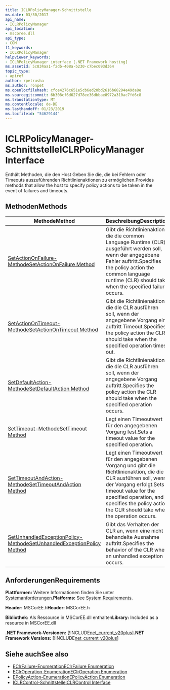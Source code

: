 ```yaml
---
title: ICLRPolicyManager-Schnittstelle
ms.date: 03/30/2017
api_name:
- ICLRPolicyManager
api_location:
- mscoree.dll
api_type:
- COM
f1_keywords:
- ICLRPolicyManager
helpviewer_keywords:
- ICLRPolicyManager interface [.NET Framework hosting]
ms.assetid: 5c834aa1-f2db-408a-b230-c7bec093d364
topic_type:
- apiref
author: rpetrusha
ms.author: ronpet
ms.openlocfilehash: cfce4276c651e5cb6ed20bd2616b68294e49da8e
ms.sourcegitcommit: 6b308cf6d627d78ee36dbbae8972a310ac7fd6c8
ms.translationtype: MT
ms.contentlocale: de-DE
ms.lasthandoff: 01/23/2019
ms.locfileid: "54629144"
---
```

# <a name="iclrpolicymanager-interface"></a><span data-ttu-id="00c76-102">ICLRPolicyManager-Schnittstelle</span><span class="sxs-lookup"><span data-stu-id="00c76-102">ICLRPolicyManager Interface</span></span>
<span data-ttu-id="00c76-103">Enthält Methoden, die den Host Geben Sie die, die bei Fehlern oder Timeouts auszuführenden Richtlinienaktionen zu ermöglichen.</span><span class="sxs-lookup"><span data-stu-id="00c76-103">Provides methods that allow the host to specify policy actions to be taken in the event of failures and timeouts.</span></span>  
  
## <a name="methods"></a><span data-ttu-id="00c76-104">Methoden</span><span class="sxs-lookup"><span data-stu-id="00c76-104">Methods</span></span>  
  
|<span data-ttu-id="00c76-105">Methode</span><span class="sxs-lookup"><span data-stu-id="00c76-105">Method</span></span>|<span data-ttu-id="00c76-106">Beschreibung</span><span class="sxs-lookup"><span data-stu-id="00c76-106">Description</span></span>|  
|------------|-----------------|  
|[<span data-ttu-id="00c76-107">SetActionOnFailure-Methode</span><span class="sxs-lookup"><span data-stu-id="00c76-107">SetActionOnFailure Method</span></span>](../../../../docs/framework/unmanaged-api/hosting/iclrpolicymanager-setactiononfailure-method.md)|<span data-ttu-id="00c76-108">Gibt die Richtlinienaktion, die die common Language Runtime (CLR) ausgeführt werden soll, wenn der angegebene Fehler auftritt.</span><span class="sxs-lookup"><span data-stu-id="00c76-108">Specifies the policy action the common language runtime (CLR) should take when the specified failure occurs.</span></span>|  
|[<span data-ttu-id="00c76-109">SetActionOnTimeout-Methode</span><span class="sxs-lookup"><span data-stu-id="00c76-109">SetActionOnTimeout Method</span></span>](../../../../docs/framework/unmanaged-api/hosting/iclrpolicymanager-setactionontimeout-method.md)|<span data-ttu-id="00c76-110">Gibt die Richtlinienaktion, die die CLR ausführen soll, wenn der angegebene Vorgang ein auftritt Timeout.</span><span class="sxs-lookup"><span data-stu-id="00c76-110">Specifies the policy action the CLR should take when the specified operation times out.</span></span>|  
|[<span data-ttu-id="00c76-111">SetDefaultAction-Methode</span><span class="sxs-lookup"><span data-stu-id="00c76-111">SetDefaultAction Method</span></span>](../../../../docs/framework/unmanaged-api/hosting/iclrpolicymanager-setdefaultaction-method.md)|<span data-ttu-id="00c76-112">Gibt die Richtlinienaktion, die die CLR ausführen soll, wenn der angegebene Vorgang auftritt.</span><span class="sxs-lookup"><span data-stu-id="00c76-112">Specifies the policy action the CLR should take when the specified operation occurs.</span></span>|  
|[<span data-ttu-id="00c76-113">SetTimeout-Methode</span><span class="sxs-lookup"><span data-stu-id="00c76-113">SetTimeout Method</span></span>](../../../../docs/framework/unmanaged-api/hosting/iclrpolicymanager-settimeout-method.md)|<span data-ttu-id="00c76-114">Legt einen Timeoutwert für den angegebenen Vorgang fest.</span><span class="sxs-lookup"><span data-stu-id="00c76-114">Sets a timeout value for the specified operation.</span></span>|  
|[<span data-ttu-id="00c76-115">SetTimeoutAndAction-Methode</span><span class="sxs-lookup"><span data-stu-id="00c76-115">SetTimeoutAndAction Method</span></span>](../../../../docs/framework/unmanaged-api/hosting/iclrpolicymanager-settimeoutandaction-method.md)|<span data-ttu-id="00c76-116">Legt einen Timeoutwert für den angegebenen Vorgang und gibt die Richtlinienaktion, die die CLR ausführen soll, wenn der Vorgang erfolgt.</span><span class="sxs-lookup"><span data-stu-id="00c76-116">Sets a timeout value for the specified operation, and specifies the policy action the CLR should take when the operation occurs.</span></span>|  
|[<span data-ttu-id="00c76-117">SetUnhandledExceptionPolicy-Methode</span><span class="sxs-lookup"><span data-stu-id="00c76-117">SetUnhandledExceptionPolicy Method</span></span>](../../../../docs/framework/unmanaged-api/hosting/iclrpolicymanager-setunhandledexceptionpolicy-method.md)|<span data-ttu-id="00c76-118">Gibt das Verhalten der CLR an, wenn eine nicht behandelte Ausnahme auftritt.</span><span class="sxs-lookup"><span data-stu-id="00c76-118">Specifies the behavior of the CLR when an unhandled exception occurs.</span></span>|  
  
## <a name="requirements"></a><span data-ttu-id="00c76-119">Anforderungen</span><span class="sxs-lookup"><span data-stu-id="00c76-119">Requirements</span></span>  
 <span data-ttu-id="00c76-120">**Plattformen:** Weitere Informationen finden Sie unter [Systemanforderungen](../../../../docs/framework/get-started/system-requirements.md).</span><span class="sxs-lookup"><span data-stu-id="00c76-120">**Platforms:** See [System Requirements](../../../../docs/framework/get-started/system-requirements.md).</span></span>  
  
 <span data-ttu-id="00c76-121">**Header:** MSCorEE.h</span><span class="sxs-lookup"><span data-stu-id="00c76-121">**Header:** MSCorEE.h</span></span>  
  
 <span data-ttu-id="00c76-122">**Bibliothek:** Als Ressource in MSCorEE.dll enthalten</span><span class="sxs-lookup"><span data-stu-id="00c76-122">**Library:** Included as a resource in MSCorEE.dll</span></span>  
  
 <span data-ttu-id="00c76-123">**.NET Framework-Versionen:** [!INCLUDE[net_current_v20plus](../../../../includes/net-current-v20plus-md.md)]</span><span class="sxs-lookup"><span data-stu-id="00c76-123">**.NET Framework Versions:** [!INCLUDE[net_current_v20plus](../../../../includes/net-current-v20plus-md.md)]</span></span>  
  
## <a name="see-also"></a><span data-ttu-id="00c76-124">Siehe auch</span><span class="sxs-lookup"><span data-stu-id="00c76-124">See also</span></span>
- [<span data-ttu-id="00c76-125">EClrFailure-Enumeration</span><span class="sxs-lookup"><span data-stu-id="00c76-125">EClrFailure Enumeration</span></span>](../../../../docs/framework/unmanaged-api/hosting/eclrfailure-enumeration.md)
- [<span data-ttu-id="00c76-126">EClrOperation-Enumeration</span><span class="sxs-lookup"><span data-stu-id="00c76-126">EClrOperation Enumeration</span></span>](../../../../docs/framework/unmanaged-api/hosting/eclroperation-enumeration.md)
- [<span data-ttu-id="00c76-127">EPolicyAction-Enumeration</span><span class="sxs-lookup"><span data-stu-id="00c76-127">EPolicyAction Enumeration</span></span>](../../../../docs/framework/unmanaged-api/hosting/epolicyaction-enumeration.md)
- [<span data-ttu-id="00c76-128">ICLRControl-Schnittstelle</span><span class="sxs-lookup"><span data-stu-id="00c76-128">ICLRControl Interface</span></span>](../../../../docs/framework/unmanaged-api/hosting/iclrcontrol-interface.md)
